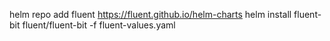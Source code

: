 helm repo add fluent https://fluent.github.io/helm-charts
helm install fluent-bit fluent/fluent-bit -f fluent-values.yaml
